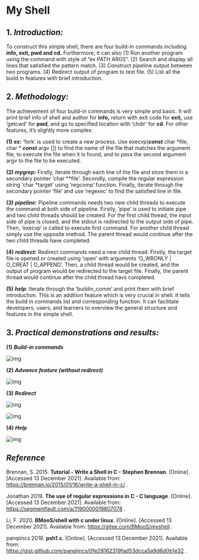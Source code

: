 # My Shell

## **1.** ***Introduction:***

To construct this simple shell, there are four build-in commands including **info, exit, pwd and cd.** Furthermore, it can also (1) Run another program using the command with style of “ex PATH ARGS”. (2) Search and display all lines that satisfied the pattern match. (3) Construct pipeline output between two programs. (4) Redirect output of program to text file. (5) List all the build in features with brief introduction. 

## **2.** ***Methodology:***

The achievement of four build-in commands is very simple and basic. It will print brief info of shell and author for **info,** return with exit code for **exit,** use ‘getcwd’ for **pwd**, and go to specified location with ‘chdir’ for **cd**. For other features, it’s slightly more complex:

**(1)** ***ex:*** ‘fork’ is used to create a new process. Use execvp(***const*** char *file, char * ***const*** argv []) to find the name of the file that matches the argument file, to execute the file when it is found, and to pass the second argument argv to the file to be executed.

**(2)** ***mygrep:*** Firstly, iterate through each line of the file and store them in a secondary pointer ‘char **file’. Secondly, compile the regular expression string ‘char *target’ using ‘regcomp’ function. Finally, iterate through the secondary pointer ‘file’ and use ‘regexec’ to find the satisfied line in file.

**(3)** ***pipeline:*** Pipeline commands needs two new child threads to execute the command at both side of pipeline. Firstly, ‘pipe’ is used to initiate pipe and two child threads should be created. For the first child thread, the input side of pipe is closed, and the stdout is redirected to the output side of pipe. Then, ‘execvp’ is called to execute first command. For another child thread simply use the opposite method. The parent thread would continue after the two child threads have completed.

**(4)** ***redirect:*** Redirect commands need a new child thread. Firstly, the target file is opened or created using ‘open’ with arguments ‘O_WRONLY | O_CREAT | O_APPEND’. Then, a child thread would be created, and the output of program would be redirected to the target file. Finally, the parent thread would continue after the child thread havs completed.

**(5)** ***help***: Iterate through the ‘buildin_comm’ and print them with brief introduction. This is an addition feature which is very crucial in shell. It tells the build in commands list and corresponding function. It can facilitate developers, users, and learners to overview the general structure and features in the simple shell. 

## **3.** ***Practical demonstrations and results:***

**(1)** ***Build-in commands***

![img](file:////private/var/folders/1r/dhd08qds3z15g6h1cnyrmlx40000gn/T/com.kingsoft.wpsoffice.mac/wps-macbookpro/ksohtml/wpsYkkYSh.jpg) 

**(2)** ***Advance feature (without redirect)***

![img](file:////private/var/folders/1r/dhd08qds3z15g6h1cnyrmlx40000gn/T/com.kingsoft.wpsoffice.mac/wps-macbookpro/ksohtml/wpsVsaGM0.jpg) 

**(3)** ***Redirect***

![img](file:////private/var/folders/1r/dhd08qds3z15g6h1cnyrmlx40000gn/T/com.kingsoft.wpsoffice.mac/wps-macbookpro/ksohtml/wpsmIuYZu.jpg) 

![img](file:////private/var/folders/1r/dhd08qds3z15g6h1cnyrmlx40000gn/T/com.kingsoft.wpsoffice.mac/wps-macbookpro/ksohtml/wpstURt4a.jpg) 

**(4)** ***Help***

![img](file:////private/var/folders/1r/dhd08qds3z15g6h1cnyrmlx40000gn/T/com.kingsoft.wpsoffice.mac/wps-macbookpro/ksohtml/wpsZwBGh9.jpg)  

## ***Reference***

Brennan, S. 2015. **Tutorial - Write a Shell in C - Stephen Brennan**. [Online]. [Accessed 13 December 2021]. Available from: https://brennan.io/2015/01/16/write-a-shell-in-c/ .

Jonathan 2019. **The use of regular expressions in C - C language**. [Online]. [Accessed 13 December 2021]. Available from: https://segmentfault.com/a/1190000019807078 .

Li, F. 2020. **BMooS/shell with c under linux**. [Online]. [Accessed 13 December 2021]. Available from: https://gitee.com/BMooS/myshell .

panqiincs 2018. **psh1.c**. [Online]. [Accessed 13 December 2021]. Available from: https://gist.github.com/panqiincs/0fe28162319fad53dcca5a9d6d0b1e32 .